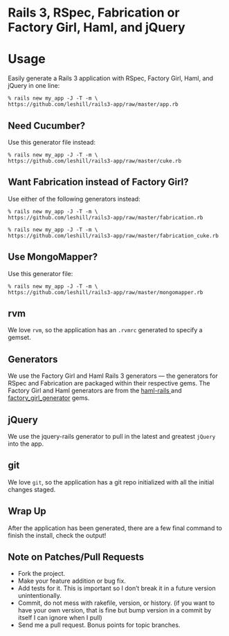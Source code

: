 Rails 3, RSpec, Fabrication or Factory Girl, Haml, and jQuery
=============================================================

# Usage

Easily generate a Rails 3 application with RSpec, Factory Girl, Haml, and
jQuery in one line:

    % rails new my_app -J -T -m \
    https://github.com/leshill/rails3-app/raw/master/app.rb

## Need Cucumber?

Use this generator file instead:

    % rails new my_app -J -T -m \
    https://github.com/leshill/rails3-app/raw/master/cuke.rb

## Want Fabrication instead of Factory Girl?

Use either of the following generators instead:

    % rails new my_app -J -T -m \
    https://github.com/leshill/rails3-app/raw/master/fabrication.rb

    % rails new my_app -J -T -m \
    https://github.com/leshill/rails3-app/raw/master/fabrication_cuke.rb

## Use MongoMapper?

Use this generator file:

    % rails new my_app -J -T -m \
    https://github.com/leshill/rails3-app/raw/master/mongomapper.rb

rvm
---

We love `rvm`, so the application has an `.rvmrc` generated to specify a gemset.

Generators
----------

We use the Factory Girl and Haml Rails 3 generators &mdash; the generators for
RSpec and Fabrication are packaged within their respective gems. The Factory Girl and Haml generators are from the
[ haml-rails ](http://github.com/indirect/haml-rails) and
[factory_girl_generator](http://github.com/leshill/factory_girl_generator)
gems.

jQuery
-------------------

We use the jquery-rails generator to pull in the latest and greatest `jQuery` into the app.

git
---

We love `git`, so the application has a git repo initialized with all the initial changes staged.

Wrap Up
-------

After the application has been generated, there are a few final command to finish the install, check the output!

Note on Patches/Pull Requests
-----------------------------

* Fork the project.
* Make your feature addition or bug fix.
* Add tests for it. This is important so I don’t break it in a future version
  unintentionally.
* Commit, do not mess with rakefile, version, or history.  (if you want to have
  your own version, that is fine but bump version in a commit by itself I can
  ignore when I pull)
* Send me a pull request. Bonus points for topic branches.
